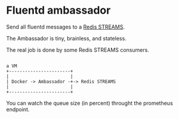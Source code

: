 # Fluentd ambassador

Send all fluentd messages to a [Redis STREAMS](https://redis.io/docs/manual/data-types/streams/).

The Ambassador is tiny, brainless, and stateless.

The real job is done by some Redis STREAMS consumers.

```

a VM
+-----------------------+
|                       |
| Docker -> Ambassador -+-> Redis STREAMS
|                       |
+-----------------------+

```

You can watch the queue size (in percent) throught the prometheus endpoint.
